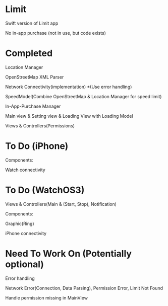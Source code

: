 # Limit

Swift version of Limit app


No in-app purchase (not in use, but code exists)

# Completed

Location Manager

OpenStreetMap XML Parser

Network Connectivity(implementation) *(Use error handling)

SpeedModel(Combine OpenStreetMap & Location Manager for speed limit)

In-App-Purchase Manager

Main view & Setting view & Loading View with Loading Model

Views & Controllers(Permissions)

# To Do (iPhone)

Components:
  
  Watch connectivity


# To Do (WatchOS3)

Views & Controllers(Main & (Start, Stop), Notification)

Components:

  Graphic(Ring)
  
  iPhone connectivity


# Need To Work On (Potentially optional)

Error handling

Network Error(Connection, Data Parsing), Permission Error, Limit Not Found

Handle permission missing in MainView

